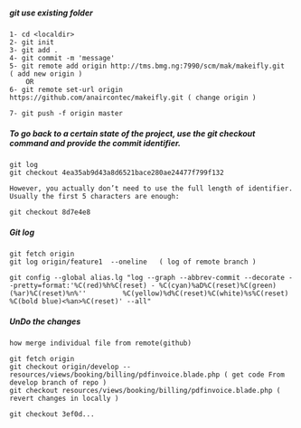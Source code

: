 

##### git use existing folder

	1- cd <localdir>
	2- git init
	3- git add .
	4- git commit -m 'message'
	5- git remote add origin http://tms.bmg.ng:7990/scm/mak/makeifly.git	( add new origin )
		OR
	6- git remote set-url origin https://github.com/anaircontec/makeifly.git ( change origin )

	7- git push -f origin master



##### To go back to a certain state of the project, use the git checkout command and provide the commit identifier.

	git log
	git checkout 4ea35ab9d43a8d6521bace280ae24477f799f132

	However, you actually don’t need to use the full length of identifier. Usually the first 5 characters are enough:

	git checkout 8d7e4e8


##### Git log

	git fetch origin
	git log origin/feature1  --oneline   ( log of remote branch )

	git config --global alias.lg "log --graph --abbrev-commit --decorate --pretty=format:'%C(red)%h%C(reset) - %C(cyan)%aD%C(reset)%C(green)(%ar)%C(reset)%n%''         %C(yellow)%d%C(reset)%C(white)%s%C(reset) %C(bold blue)<%an>%C(reset)' --all"

##### UnDo the changes
	how merge individual file from remote(github)

	git fetch origin
	git checkout origin/develop -- resources/views/booking/billing/pdfinvoice.blade.php ( get code From  develop branch of repo )
	git checkout resources/views/booking/billing/pdfinvoice.blade.php ( revert changes in locally )

	git checkout 3ef0d...














